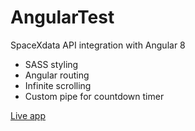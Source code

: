 # AngularTest

SpaceXdata API integration with Angular 8

- SASS styling
- Angular routing
- Infinite scrolling
- Custom pipe for countdown timer

[Live app](https://mmackovic024.github.io/angular-test/)